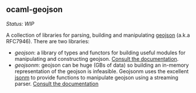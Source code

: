 ocaml-geojson
-------------

*Status: WIP*

A collection of libraries for parsing, building and manipulating [geojson][] (a.k.a RFC7946). There are two libraries:

 - *geojson*: a library of types and functors for building useful modules for manipulating and constructing geojson. [Consult the documentation](https://patricoferris.github.io/ocaml-geojson/geojson/index.html).
 - *geojsonm*: geojson can be huge (GBs of data) so building an in-memory representation of the geojson is infeasible. Geojsonm uses the excellent [jsonm]() to provide functions to manipulate geojson using a streaming parser. [Consult the documentation](https://patricoferris.github.io/ocaml-geojson/geojsonm/Geojsonm/index.html)

[geojson]: https://datatracker.ietf.org/doc/html/rfc7946

